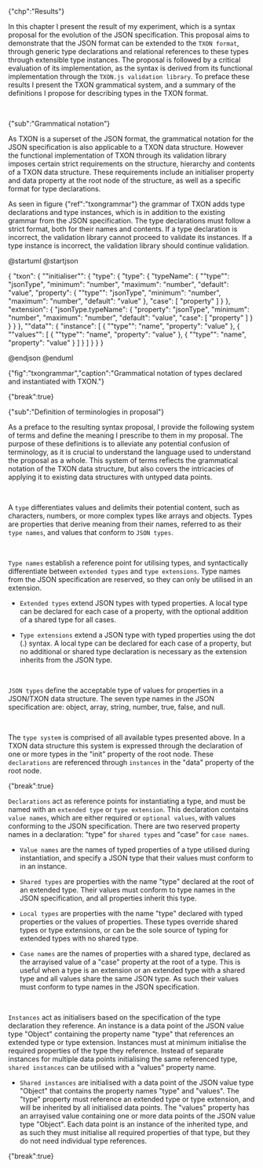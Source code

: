 {"chp":"Results"}

In this chapter I present the result of my experiment, which is a syntax proposal for the evolution of the JSON specification. This proposal aims to demonstrate that the JSON format can be extended to the `TXON format`, through generic type declarations and relational references to these types through extensible type instances. The proposal is followed by a critical evaluation of its implementation, as the syntax is derived from its functional implementation through the `TXON.js validation library`. To preface these results I present the TXON grammatical system, and a summary of the definitions I propose for describing types in the TXON format.

<br>

{"sub":"Grammatical notation"}

As TXON is a superset of the JSON format, the grammatical notation for the JSON specification is also applicable to a TXON data structure. However the functional implementation of TXON through its validation library imposes certain strict requirements on the structure, hierarchy and contents of a TXON data structure. These requirements include an initialiser property and data property at the root node of the structure, as well as a specific format for type declarations.

As seen in figure {"ref":"txongrammar"} the grammar of TXON adds type declarations and type instances, which is in addition to the existing grammar from the JSON specification. The type declarations must follow a strict format, both for their names and contents. If a type declaration is incorrect, the validation library cannot proceed to validate its instances. If a type instance is incorrect, the validation library should continue validation.

@startuml
@startjson

<style>
jsonDiagram {
    BackGroundColor transparent
    node {
        BackGroundColor white
        highlight {
            BackGroundColor #ffdc7d
        }
    }
}
</style>

{
    "txon": {
        "\"initialiser\"": {
            "type": {
                "type": {
                    "typeName": {
                        "\"type\"": "jsonType",
                        "minimum": "number",
                        "maximum": "number",
                        "default": "value",
                        "property": {
                            "\"type\"": "jsonType",
                            "minimum": "number",
                            "maximum": "number",
                            "default": "value"
                        },
                        "case": [
                            "property"
                        ]
                    }
                },
                "extension": {
                    "jsonType.typeName": {
                        "property": "jsonType",
                        "minimum": "number",
                        "maximum": "number",
                        "default": "value",
                        "case": [
                            "property"
                        ]
                    }
                }
            }
        },
        "\"data\"": {
            "instance": [
                {
                    "\"type\"": "name",
                    "property": "value"
                },
                {
                    "\"values\"": [
                        {
                            "\"type\"": "name",
                            "property": "value"
                        },
                        {
                            "\"type\"": "name",
                            "property": "value"
                        }
                    ]
                }
            ]
        }
    }
}

@endjson
@enduml

{"fig":"txongrammar","caption":"Grammatical notation of types declared and instantiated with TXON."}

{"break":true}

{"sub":"Definition of terminologies in proposal"}

As a preface to the resulting syntax proposal, I provide the following system of terms and define the meaning I prescribe to them in my proposal. The purpose of these definitions is to alleviate any potential confusion of terminology, as it is crucial to understand the language used to understand the proposal as a whole. This system of terms reflects the grammatical notation of the TXON data structure, but also covers the intricacies of applying it to existing data structures with untyped data points.

<br>

A `type` differentiates values and delimits their potential content, such as characters, numbers, or more complex types like arrays and objects. Types are properties that derive meaning from their names, referred to as their `type names`, and values that conform to `JSON types`.

<br>

`Type names` establish a reference point for utilising types, and syntactically differentiate between `extended types` and `type extensions`. Type names from the JSON specification are reserved, so they can only be utilised in an extension.

- `Extended types` extend JSON types with typed properties. A local type can be declared for each case of a property, with the optional addition of a shared type for all cases.

- `Type extensions` extend a JSON type with typed properties using the dot (.) syntax. A local type can be declared for each case of a property, but no additional or shared type declaration is necessary as the extension inherits from the JSON type.

<br>

`JSON types` define the acceptable type of values for properties in a JSON/TXON data structure. The seven type names in the JSON specification are: object, array, string, number, true, false, and null.

<br>

The `type system` is comprised of all available types presented above. In a TXON data structure this system is expressed through the declaration of one or more types in the "init" property of the root node. These `declarations` are referenced through `instances` in the "data" property of the root node.

{"break":true}

`Declarations` act as reference points for instantiating a type, and must be named with an `extended type` or `type extension`. This declaration contains `value names`, which are either required or `optional values`, with values conforming to the JSON specification. There are two reserved property names in a declaration: "type" for `shared types` and "case" for `case names`.

- `Value names` are the names of typed properties of a type utilised during instantiation, and specify a JSON type that their values must conform to in an instance.

<!--
- `Optional values` are the properties of a type not required during instantiation, and as such they are optional. They specify a JSON type name, which they must conform to if included in an instance. Their names are similar to required values, but utilise the question mark syntax (?) appended to their name.
-->

- `Shared types` are properties with the name "type" declared at the root of an extended type. Their values must conform to type names in the JSON specification, and all properties inherit this type.

- `Local types` are properties with the name "type" declared with typed properties or the values of properties. These types override shared types or type extensions, or can be the sole source of typing for extended types with no shared type.

- `Case names` are the names of properties with a shared type, declared as the arrayised value of a "case" property at the root of a type. This is useful when a type is an extension or an extended type with a shared type and all values share the same JSON type. As such their values must conform to type names in the JSON specification.

<br>

`Instances` act as initialisers based on the specification of the type declaration they reference. An instance is a data point of the JSON value type "Object" containing the property name "type" that references an extended type or type extension. Instances must at minimum initialise the required properties of the type they reference. Instead of separate instances for multiple data points initialising the same referenced type, `shared instances` can be utilised with a "values" property name.

- `Shared instances` are initialised with a data point of the JSON value type "Object" that contains the property names "type" and "values". The "type" property must reference an extended type or type extension, and will be inherited by all initialised data points. The "values" property has an arrayised value containing one or more data points of the JSON value type "Object". Each data point is an instance of the inherited type, and as such they must initialise all required properties of that type, but they do not need individual type references.

{"break":true}